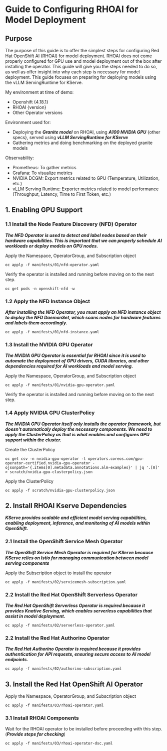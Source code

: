 # Guide to Configuring RHOAI for Model Deployment

## Purpose

The purpose of this guide is to offer the simplest steps for configuring Red Hat OpenShift AI (RHOAI) for model deployment.
RHOAI does not come properly configured for GPU use and model deployment out of the box after installing the operator.
This guide will give you the steps needed to do so, as well as offer insight into why each step is necessary for model deployment. This guide focuses on preparing for deploying models using the vLLM ServingRuntime for KServe.

My environment at time of demo:
- Openshift {4.18.1}
- RHOAI {version}
- Other Operator versions


Environment used for:
- Deploying the ***Granite model*** on RHOAI, using ***A100 NVIDIA GPU*** {other specs}, served using ***vLLM ServingRuntime for KServe***
- Gathering metrics and doing benchmarking on the deployed granite models 

Observability:
- Prometheus: To gather metrics 
- Grafana: To visualize metrics
- NVIDIA DCGM: Export metrics related to GPU (Temperature, Utilization, etc.)
- vLLM Serving Runtime: Exporter metrics related to model performance (Throughput, Latency, Time to First Token, etc.)

## 1. Enabling GPU Support

### 1.1 Install the Node Feature Discovery (NFD) Operator 

***The NFD Operator is used to detect and label nodes based on their hardware capabilities. This is important that we can properly schedule AI workloads or deploy models on GPU nodes.***

Apply the Namespace, OperatorGroup, and Subscription object

`oc apply -f manifests/01/nfd-operator.yaml`

Verify the operator is installed and running before moving on to the next step.

`oc get pods -n openshift-nfd -w`

### 1.2 Apply the NFD Instance Object 

***After installing the NFD Operator, you must apply an NFD instance object to deploy the NFD DaemonSet, which scans nodes for hardware features and labels them accordingly.*** 

`oc apply -f manifests/01/nfd-instance.yaml`

### 1.3 Install the NVIDIA GPU Operator 

***The NVIDIA GPU Operator is essential for RHOAI since it is used to automate the deployment of GPU drivers, CUDA libraries, and other dependencies required for AI workloads and model serving.***

Apply the Namespace, OperatorGroup, and Subscription object

`oc apply -f manifests/01/nvidia-gpu-operator.yaml`

Verify the operator is installed and running before moving on to the next step.

### 1.4 Apply NVIDIA GPU ClusterPolicy 

***The NVIDIA GPU Operator itself only installs the operator framework, but doesn't automaticaly deploy the necessary components. We need to apply the ClusterPolicy as that is what enables and configures GPU support within the cluster.***

Create the ClusterPolicy

`oc get csv -n nvidia-gpu-operator -l operators.coreos.com/gpu-operator-certified.nvidia-gpu-operator -ojsonpath='{.items[0].metadata.annotations.alm-examples}' | jq '.[0]' > scratch/nvidia-gpu-clusterpolicy.json`

Apply the ClusterPolicy

`oc apply -f scratch/nvidia-gpu-clusterpolicy.json`

## 2. Install RHOAI Kserve Dependencies

***KServe provides scalable and efficient model serving capabilities, enabling deployment, inference, and monitoring of AI models within OpenShift.***

### 2.1 Install the OpenShift Service Mesh Operator

***The OpenShift Service Mesh Operator is required for KServe because KServe relies on Istio for managing communication between model serving components***

Apply the Subscription object to install the operator

`oc apply -f manifests/02/servicemesh-subscription.yaml`

### 2.2 Install the Red Hat OpenShift Serverless Operator

***The Red Hat OpenShift Serverless Operator is required because it provides Knative Serving, which enables serverless capabilities that assist in model deployment.***

`oc apply -f manifests/02/serverless-operator.yaml`

### 2.2 Install the Red Hat Authorino Operator

***The Red Hat Authorino Operator is required because it provides authentication for API requests, ensuring secure access to AI model endpoints.***

`oc apply -f manifests/02/authorino-subscription.yaml`

## 3. Install the Red Hat OpenShift AI Operator

Apply the Namespace, OperatorGroup, and Subscription object

`oc apply -f manifests/03/rhoai-operator.yaml`


### 3.1 Install RHOAI Components

Wait for the RHOAI operator to be installed before proceeding with this step. (***Provide steps for checking***)

`oc apply -f manifests/03/rhoai-operator-dsc.yaml`

